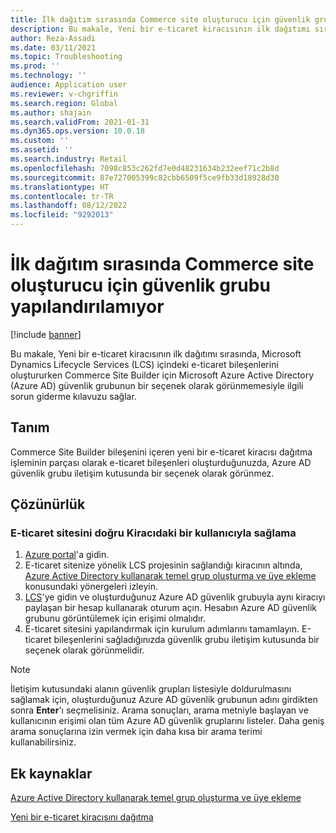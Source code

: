 ```yaml
---
title: İlk dağıtım sırasında Commerce site oluşturucu için güvenlik grubu yapılandırılamıyor
description: Bu makale, Yeni bir e-ticaret kiracısının ilk dağıtımı sırasında, Microsoft Dynamics Lifecycle Services (LCS) içindeki e-ticaret bileşenlerini oluştururken Commerce Site Builder için Microsoft Azure Active Directory (Azure AD) güvenlik grubunun bir seçenek olarak görünmemesiyle ilgili sorun giderme kılavuzu sağlar.
author: Reza-Assadi
ms.date: 03/11/2021
ms.topic: Troubleshooting
ms.prod: ''
ms.technology: ''
audience: Application user
ms.reviewer: v-chgriffin
ms.search.region: Global
ms.author: shajain
ms.search.validFrom: 2021-01-31
ms.dyn365.ops.version: 10.0.18
ms.custom: ''
ms.assetid: ''
ms.search.industry: Retail
ms.openlocfilehash: 7098c853c262fd7e0d48231634b232eef71c2b8d
ms.sourcegitcommit: 87e727005399c82cbb6509f5ce9fb33d18928d30
ms.translationtype: HT
ms.contentlocale: tr-TR
ms.lasthandoff: 08/12/2022
ms.locfileid: "9292013"
---
```

# <a name="cant-configure-a-security-group-for-commerce-site-builder-during-initial-deployment"></a>İlk dağıtım sırasında Commerce site oluşturucu için güvenlik grubu yapılandırılamıyor

[!include [banner](../../includes/banner.md)]

Bu makale, Yeni bir e-ticaret kiracısının ilk dağıtımı sırasında, Microsoft Dynamics Lifecycle Services (LCS) içindeki e-ticaret bileşenlerini oluştururken Commerce Site Builder için Microsoft Azure Active Directory (Azure AD) güvenlik grubunun bir seçenek olarak görünmemesiyle ilgili sorun giderme kılavuzu sağlar.

## <a name="description"></a>Tanım

Commerce Site Builder bileşenini içeren yeni bir e-ticaret kiracısı dağıtma işleminin parçası olarak e-ticaret bileşenleri oluşturduğunuzda, Azure AD güvenlik grubu iletişim kutusunda bir seçenek olarak görünmez.

## <a name="resolution"></a>Çözünürlük

### <a name="provision-the-e-commerce-site-with-a-user-in-the-correct-tenant"></a>E-ticaret sitesini doğru Kiracıdaki bir kullanıcıyla sağlama

1. [Azure portal](https://portal.azure.com/)'a gidin.
1. E-ticaret sitenize yönelik LCS projesinin sağlandığı kiracının altında, [Azure Active Directory kullanarak temel grup oluşturma ve üye ekleme](/azure/active-directory/fundamentals/active-directory-groups-create-azure-portal) konusundaki yönergeleri izleyin.
1. [LCS](https://lcs.dynamics.com/)'ye gidin ve oluşturduğunuz Azure AD güvenlik grubuyla aynı kiracıyı paylaşan bir hesap kullanarak oturum açın. Hesabın Azure AD güvenlik grubunu görüntülemek için erişimi olmalıdır.
1. E-ticaret sitesini yapılandırmak için kurulum adımlarını tamamlayın. E-ticaret bileşenlerini sağladığınızda güvenlik grubu iletişim kutusunda bir seçenek olarak görünmelidir.

> [!NOTE]
> İletişim kutusundaki alanın güvenlik grupları listesiyle doldurulmasını sağlamak için, oluşturduğunuz Azure AD güvenlik grubunun adını girdikten sonra **Enter**'ı seçmelisiniz. Arama sonuçları, arama metniyle başlayan ve kullanıcının erişimi olan tüm Azure AD güvenlik gruplarını listeler. Daha geniş arama sonuçlarına izin vermek için daha kısa bir arama terimi kullanabilirsiniz.

## <a name="additional-resources"></a>Ek kaynaklar

[Azure Active Directory kullanarak temel grup oluşturma ve üye ekleme](/azure/active-directory/fundamentals/active-directory-groups-create-azure-portal)

[Yeni bir e-ticaret kiracısını dağıtma](../deploy-ecommerce-site.md)

